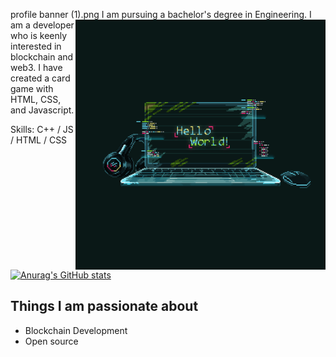 profile banner (1).png
<img align="right" alt="coding" width="400" src="https://github.com/A-arti/A-arti/blob/3cd65cea2ce3a084d0b41d81076fffb8985517dc/coder.gif">
I am pursuing a bachelor's degree in Engineering. I am a developer who is keenly interested in blockchain and web3. I have created a card game with HTML, CSS, and Javascript. 

Skills:   C++ / JS / HTML / CSS

[![Anurag's GitHub stats](https://github-readme-stats.vercel.app/api?username=A-arti)](https://github.com/anuraghazra/github-readme-stats)

## Things I am passionate about
- Blockchain Development
- Open source 





<!--
**A-arti/A-arti** is a ✨ _special_ ✨ repository because its `README.md` (this file) appears on your GitHub profile.

Here are some ideas to get you started:

- 🔭 I’m currently working on ...
- 🌱 I’m currently learning ...
- 👯 I’m looking to collaborate on ...
- 🤔 I’m looking for help with ...
- 💬 Ask me about ...
- 📫 How to reach me: ...
- 😄 Pronouns: ...
- ⚡ Fun fact: ...
-->
